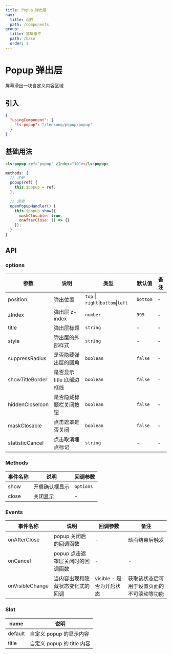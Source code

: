 ```yaml
---
title: Popup 弹出层
nav:
  title: 组件
  path: /components
group:
  title: 基础组件
  path: /base
  order: 1
---
```


# Popup 弹出层

屏幕滑出一块自定义内容区域

## 引入

```json
{
  "usingComponent": {
    "ls-popup": "/lensung/popup/popup"
  }
}
```

## 基础用法

```html
<ls-popup ref="popup" zIndex="10"></ls-popup>
```

```js
methods: {
  // 注册
  popup(ref) {
    this.$popup = ref;
  },

  // 调用
  openPopupHandler() {
    this.$popup.show({
      maskClosable: true,
      onAfterClose: () => {}
    });
  }
}
```

## API

### options

| 参数            | 说明                      | 类型                               | 默认值   | 备注 |
| --------------- | ------------------------- | ---------------------------------- | -------- | ---- |
| position        | 弹出位置                  | `top` \| `right`\|`bottom`\|`left` | `bottom` | -    |
| zIndex          | 弹出层 z-index            | `number`                           | `999`    | -    |
| title           | 弹出层标题                | `string`                           | -        | -    |
| style           | 弹出层的外部样式          | `string`                           | -        | -    |
| suppressRadius  | 是否隐藏弹出层的圆角      | `boolean`                          | `false`  | -    |
| showTitleBorder | 是否显示 title 底部边框线 | `boolean`                          | `false`  | -    |
| hiddenCloseIcon | 是否隐藏标题栏关闭按钮    | `boolean`                          | `false`  | -    |
| maskClosable    | 点击遮罩是否关闭          | `boolean`                          | `false`  | -    |
| statisticCancel | 点击取消埋点标记          | `string`                           | -        | -    |

### Methods

| 事件名称 | 说明           | 回调参数  |
| -------- | -------------- | --------- |
| show     | 开启确认框显示 | `options` |
| close    | 关闭显示       | -         |

### Events

| 事件名称        | 说明                             | 回调参数                 | 备注                                       |
| --------------- | -------------------------------- | ------------------------ | ------------------------------------------ |
| onAfterClose    | popup 关闭后的回调函数           | -                        | 动画结束后触发                             |
| onCancel        | popup 点击遮罩层关闭时的回调函数 | -                        | -                                          |
| onVisibleChange | 当内容出现和隐藏状态变化式的回调 | visible - 是否为开启状态 | 获取该状态后可用于设置页面的不可滚动等功能 |

### Slot

| name    | 说明                       |
| ------- | -------------------------- |
| default | 自定义 popup 的显示内容    |
| title   | 自定义 popup 的 title 内容 |
